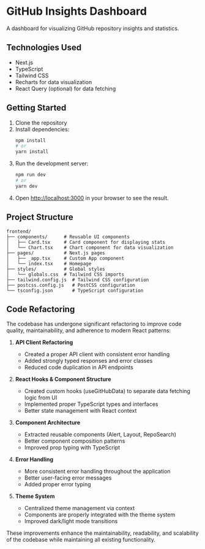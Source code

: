 # GitHub Insights Dashboard

A dashboard for visualizing GitHub repository insights and statistics.

## Technologies Used

- Next.js
- TypeScript
- Tailwind CSS
- Recharts for data visualization
- React Query (optional) for data fetching

## Getting Started

1. Clone the repository
2. Install dependencies:
   ```bash
   npm install
   # or
   yarn install
   ```
3. Run the development server:
   ```bash
   npm run dev
   # or
   yarn dev
   ```
4. Open [http://localhost:3000](http://localhost:3000) in your browser to see the result.

## Project Structure

```
frontend/
├── components/      # Reusable UI components
│   ├── Card.tsx     # Card component for displaying stats
│   └── Chart.tsx    # Chart component for data visualization
├── pages/           # Next.js pages
│   ├── _app.tsx     # Custom App component
│   └── index.tsx    # Homepage
├── styles/          # Global styles
│   └── globals.css  # Tailwind CSS imports
├── tailwind.config.js  # Tailwind CSS configuration
├── postcss.config.js   # PostCSS configuration
└── tsconfig.json       # TypeScript configuration
```

## Code Refactoring

The codebase has undergone significant refactoring to improve code quality, maintainability, and adherence to modern React patterns:

1. **API Client Refactoring**
   - Created a proper API client with consistent error handling
   - Added strongly typed responses and error classes
   - Reduced code duplication in API endpoints

2. **React Hooks & Component Structure**
   - Created custom hooks (useGitHubData) to separate data fetching logic from UI
   - Implemented proper TypeScript types and interfaces
   - Better state management with React context

3. **Component Architecture**
   - Extracted reusable components (Alert, Layout, RepoSearch)
   - Better component composition patterns
   - Improved prop typing with TypeScript

4. **Error Handling**
   - More consistent error handling throughout the application
   - Better user-facing error messages
   - Added proper error typing

5. **Theme System**
   - Centralized theme management via context
   - Components are properly integrated with the theme system
   - Improved dark/light mode transitions

These improvements enhance the maintainability, readability, and scalability of the codebase while maintaining all existing functionality. 